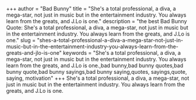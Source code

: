 +++
author = "Bad Bunny"
title = "She's a total professional, a diva, a mega-star, not just in music but in the entertainment industry. You always learn from the greats, and J.Lo is one."
description = "the best Bad Bunny Quote: She's a total professional, a diva, a mega-star, not just in music but in the entertainment industry. You always learn from the greats, and J.Lo is one."
slug = "shes-a-total-professional-a-diva-a-mega-star-not-just-in-music-but-in-the-entertainment-industry-you-always-learn-from-the-greats-and-jlo-is-one"
keywords = "She's a total professional, a diva, a mega-star, not just in music but in the entertainment industry. You always learn from the greats, and J.Lo is one.,bad bunny,bad bunny quotes,bad bunny quote,bad bunny sayings,bad bunny saying,quotes, sayings,quote, saying, motivation"
+++
She's a total professional, a diva, a mega-star, not just in music but in the entertainment industry. You always learn from the greats, and J.Lo is one.
